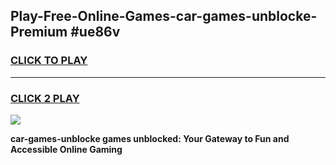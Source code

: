 
## Play-Free-Online-Games-car-games-unblocke-Premium #ue86v
<h3>
<a href="https://premium.freeplayer.one?title=car-games-unblocke&ref=8M">CLICK TO PLAY</a></h3>
<hr>

<h3>
<a href="https://premium.freeplayer.one?title=car-games-unblocke&ref=8M">CLICK 2 PLAY</a>
  
</h3>

<a href="https://premium.freeplayer.one?title=car-games-unblocke&ref=8M"><img src="https://clearcache.store/games.png"></a>


**car-games-unblocke games unblocked: Your Gateway to Fun and Accessible Online Gaming**

